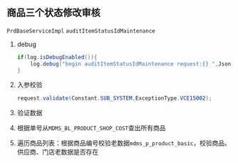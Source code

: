 ## 商品三个状态修改审核

`PrdBaseServiceImpl`  `auditItemStatusIdMaintenance`

1. debug

   ```java
   if(log.isDebugEnabled()){
       log.debug("begin auditItemStatusIdMaintenance request:{} ",JsonUtil.toJson(request));
   }
   ```

2. 入参校验

   ```java
   request.validate(Constant.SUB_SYSTEM,ExceptionType.VCE15002);
   ```

3. 验证数据

4. 根据单号从`MDMS_BL_PRODUCT_SHOP_COST`查出所有商品

5. 遍历商品列表：根据商品编号校验老数据`mdms_p_product_basic`，校验商品、供应商、门店老数据是否存在